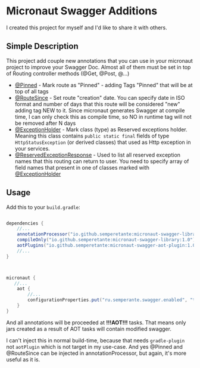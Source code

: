 <h1>Micronaut Swagger Additions</h1>

I created this project for myself and I'd like to share it with others.
## Simple Description
This project add couple new annotations that you can use in your micronaut project to improve your Swagger Doc. Almost all of them must be set in top of Routing controller methods (@Get, @Post, @...)


* [@Pinned](processor/src/main/java/ru/semperante/swagger/processor/Pinned.java) - Mark route as "Pinned" - adding Tags "Pinned" that will be at top of all tags
* [@RouteSince](processor/src/main/java/ru/semperante/swagger/processor/RouteSince.java) - Set route "creation" date. You can specify date in ISO format and number of days that this route will be considered "new" adding tag NEW to it. Since micronaut generates Swagger at compile time, I can only check this as compile time, so NO in runtime tag will not be removed after N days
* [@ExceptionHolder](processor/src/main/java/ru/semperante/swagger/processor/ExceptionHolder.java) - Mark class (type) as Reserved exceptions holder. Meaning this class contains `public static final` fields of type `HttpStatusException` (or derived classes) that used as Http exception in your services.
* [@ReservedExceptionResponse](processor/src/main/java/ru/semperante/swagger/processor/ReservedExceptionResponse.java) - Used to list all reserved exception names that this routing can return to user. You need to specify array of field names that present in one of classes marked with  [@ExceptionHolder](processor/src/main/java/ru/semperante/swagger/processor/ExceptionHolder.java)

## Usage
Add this to your `build.gradle`:
```groovy

dependencies {
    //...
    annotationProcessor("io.github.semperetante:micronaut-swagger-library:1.0")
    compileOnly("io.github.semperetante:micronaut-swagger-library:1.0")
    aotPlugins("io.github.semperetante:micronaut-swagger-aot-plugin:1.0")
    //...
}



micronaut {
   //...
    aot {
        //...
        configurationProperties.put("ru.semperante.swagger.enabled", "true")
    }
}
```
And all annotations will be proceeded at **!!!AOT!!!** tasks. That means only jars created as a result of AOT tasks will contain modified swagger. 

I can't inject this in normal build-time, because that needs `gradle-plugin` not `aotPlugin` which is not target in my use-case. And yes @Pinned and @RouteSince can be injected in annotationProcessor, but again, it's more useful as it is.